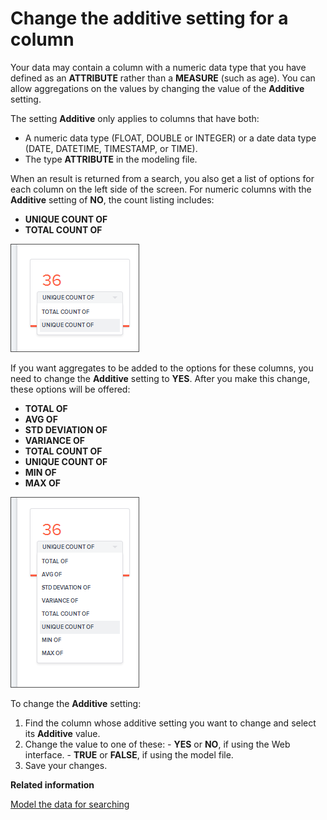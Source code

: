 # Change the additive setting for a column

Your data may contain a column with a numeric data type that you have defined as an **ATTRIBUTE** rather than a **MEASURE** \(such as age\). You can allow aggregations on the values by changing the value of the **Additive** setting.

The setting **Additive** only applies to columns that have both:

-   A numeric data type \(FLOAT, DOUBLE or INTEGER\) or a date data type \(DATE, DATETIME, TIMESTAMP, or TIME\).
-   The type **ATTRIBUTE** in the modeling file.

When an result is returned from a search, you also get a list of options for each column on the left side of the screen. For numeric columns with the **Additive** setting of **NO**, the count listing includes:

-   **UNIQUE COUNT OF**
-   **TOTAL COUNT OF**

![](../../images/model_additive_model_false_options.png)

If you want aggregates to be added to the options for these columns, you need to change the **Additive** setting to **YES**. After you make this change, these options will be offered:

-   **TOTAL OF**
-   **AVG OF**
-   **STD DEVIATION OF**
-   **VARIANCE OF**
-   **TOTAL COUNT OF**
-   **UNIQUE COUNT OF**
-   **MIN OF**
-   **MAX OF**

![](../../images/model_additive_model_true_options.png)

To change the **Additive** setting:

1.   Find the column whose additive setting you want to change and select its **Additive** value. 
2.   Change the value to one of these: 
    -   **YES** or **NO**, if using the Web interface.
    -   **TRUE** or **FALSE**, if using the model file.
3.   Save your changes. 

**Related information**  


[Model the data for searching](semantic_modeling.html#)

